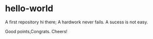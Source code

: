 # hello-world
A first repository
hi there;
 A hardwork never fails.
 A sucess is not easy.
 
 
 Good points,Congrats.
Cheers!

